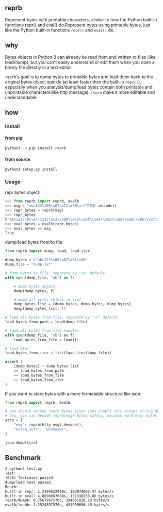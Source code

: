 ## reprb

Represent bytes with printable characters, similar to how the Python built-in functions repr() and eval() do.Represent bytes using printable bytes, just like the Python built-in functions `repr()` and `eval()` do.

## why

Bytes objects in Python 3 can already be read from and written to files (like load/dump), but you can't easily understand or edit them when you open a binary file directly in a text editor.

`reprb`'s goal is to dump bytes to printable bytes and load them back to the original bytes object quickly (at least faster than the built-in `repr()`), especially when you analysis/dump/load bytes contain both printable and unprintable characters(like http message), `reprb` make it more editable and understandable.

## how
### Install
#### from pip
``` bash
python3 -m pip install reprb
```

#### from source
```bash
python3 setup.py install
```

### Usage

repr bytes object:

```python
>>> from reprb import reprb, evalb
>>> msg = "abc123\x00\x07\x11\x90\xff中文№".encode()
>>> repr_bytes = reprb(msg)
>>> repr_bytes
b'abc123\\0\\a\\x11\\xc2\\x90\\xc3\\xbf\\xe4\\xb8\\xad\\xe6\\x96\\x87\\xe2\\x84\\x96'
>>> eval_bytes = evalb(repr_bytes)
>>> eval_bytes == msg
True
```

dump/load bytes from/to file:

```python
from reprb import dump, load, load_iter

dump_bytes = b"abc123\x00\x07\x84\x96"
dump_file = "dump.txt"

# dump bytes to file, seperate by "\n" default
with open(dump_file, "wb") as f:

    # dump bytes object
    dump(dump_bytes, f)

    # dump all bytes object in list
    dump_bytes_list = [dump_bytes, dump_bytes, dump_bytes]
    dump(dump_bytes_list, f)

# load all bytes from file, seperate by "\n" default
load_bytes_from_path = load(dump_file)

# load all bytes from file handler
with open(dump_file, "rb") as f:
    load_bytes_from_file = load(f)

# load iter
load_bytes_from_iter = list(load_iter(dump_file))

assert (
    [dump_bytes] + dump_bytes_list
    == load_bytes_from_path
    == load_bytes_from_file
    == load_bytes_from_iter
)
```

If you want to store bytes with a more formatable structure like json:
``` python
from reprb import reprb, evalb

# you should decode reprb bytes since json.dump() only accept string object.
# btw, you can decode reprb(msg) bytes safely, because eprb(msg) bytes only contain ascii printable chars
stru = {
    "msg": reprb(http_msg).decode(),
    "extra_info": "whatever",
}

json.dump(stru)
```

## Benchmark

``` bash
$ python3 test.py
Test:
(6/6) Testcases passed. 
dump/load test passed.
Bench:
built-in repr: 1.2180822410s, 183074666.47 bytes/s
built-in eval: 4.8808067660s, 131310258.88 bytes/s
reprb/dumpb: 0.7567997570s, 294661828.23 bytes/s
evalb/loadb: 1.2524397970s, 491999696.49 bytes/s
```